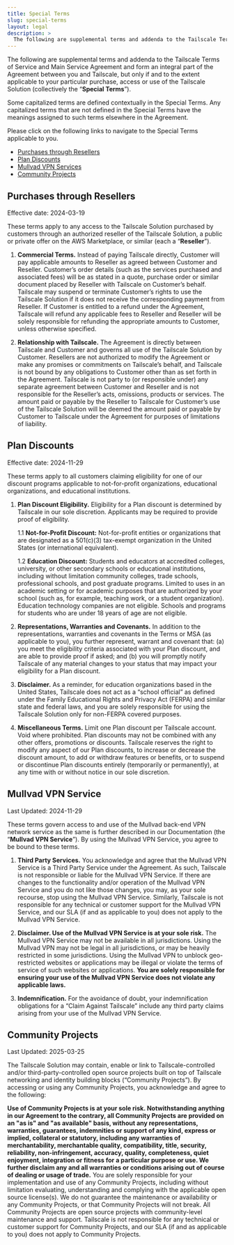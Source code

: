 ```yaml
---
title: Special Terms
slug: special-terms
layout: legal
description: >
  The following are supplemental terms and addenda to the Tailscale Terms of Service and Main Service Agreement and form an integral part of the Agreement between you and Tailscale, but only if and to the extent applicable to your particular purchase, access or use of the Tailscale Solution (collectively the “Special Terms”).
---
```


The following are supplemental terms and addenda to the Tailscale Terms of Service and Main Service Agreement and form an integral part of the Agreement between you and Tailscale, but only if and to the extent applicable to your particular purchase, access or use of the Tailscale Solution (collectively the “**Special Terms**”).

Some capitalized terms are defined contextually in the Special Terms. Any capitalized terms that are not defined in the Special Terms have the meanings assigned to such terms elsewhere in the Agreement.

Please click on the following links to navigate to the Special Terms applicable to you.

- [Purchases through Resellers](#purchases-through-resellers)
- [Plan Discounts](#plan-discounts)
- [Mullvad VPN Services](#mullvad-vpn-service)
- [Community Projects](#community-projects)

## Purchases through Resellers

Effective date: 2024-03-19

These terms apply to any access to the Tailscale Solution purchased by customers through an authorized reseller of the Tailscale Solution, a public or private offer on the AWS Marketplace, or similar (each a “**Reseller**”).

1. **Commercial Terms.** Instead of paying Tailscale directly, Customer will pay applicable amounts to Reseller as agreed between Customer and Reseller. Customer’s order details (such as the services purchased and associated fees) will be as stated in a quote, purchase order or similar document placed by Reseller with Tailscale on Customer’s behalf. Tailscale may suspend or terminate Customer’s rights to use the Tailscale Solution if it does not receive the corresponding payment from Reseller. If Customer is entitled to a refund under the Agreement, Tailscale will refund any applicable fees to Reseller and Reseller will be solely responsible for refunding the appropriate amounts to Customer, unless otherwise specified.

2. **Relationship with Tailscale.** The Agreement is directly between Tailscale and Customer and governs all use of the Tailscale Solution by Customer. Resellers are not authorized to modify the Agreement or make any promises or commitments on Tailscale’s behalf, and Tailscale is not bound by any obligations to Customer other than as set forth in the Agreement. Tailscale is not party to (or responsible under) any separate agreement between Customer and Reseller and is not responsible for the Reseller’s acts, omissions, products or services. The amount paid or payable by the Reseller to Tailscale for Customer’s use of the Tailscale Solution will be deemed the amount paid or payable by Customer to Tailscale under the Agreement for purposes of limitations of liability.

## Plan Discounts

Effective date: 2024-11-29

These terms apply to all customers claiming eligibility for one of our discount programs applicable to not-for-profit organizations, educational organizations, and educational institutions.

1.	**Plan Discount Eligibility.** Eligibility for a Plan discount is determined by Tailscale in our sole discretion. Applicants may be required to provide proof of eligibility.


    1.1	**Not-for-Profit Discount:** Not-for-profit entities or organizations that are designated as  a 501(c)(3) tax-exempt organization in the United States (or international equivalent).


    1.2	**Education Discount:** Students and educators at accredited colleges, university, or other secondary schools or educational institutions, including without limitation community colleges, trade schools, professional schools, and post graduate programs. Limited to uses in an academic setting or for academic purposes that are authorized by your school (such as, for example, teaching work, or a student organization). Education technology companies are not eligible. Schools and programs for students who are under 18 years of age are not eligible. 


2.	**Representations, Warranties and Covenants.** In addition to the representations, warranties and covenants in the Terms or MSA (as applicable to you), you further represent, warrant and covenant that: (a) you meet the eligibility criteria associated with your Plan discount, and are able to provide proof if asked; and (b) you will promptly notify Tailscale of any material changes to your status that may impact your eligibility for a Plan discount. 


3.	**Disclaimer.** As a reminder, for education organizations based in the United States, Tailscale does not act as a “school official” as defined under the Family Educational Rights and Privacy Act (FERPA) and similar state and federal laws, and you are solely responsible for using the Tailscale Solution only for non-FERPA covered purposes.


4.	**Miscellaneous Terms.** Limit one Plan discount per Tailscale account. Void where prohibited. Plan discounts may not be combined with any other offers, promotions or discounts. Tailscale reserves the right to modify any aspect of our Plan discounts, to increase or decrease the discount amount, to add or withdraw features or benefits, or to suspend or discontinue Plan discounts entirely (temporarily or permanently), at any time with or without notice in our sole discretion. 


## Mullvad VPN Service

Last Updated: 2024-11-29

These terms govern access to and use of the Mullvad back-end VPN network service as the same is further described in our Documentation (the “**Mullvad VPN Service**”). By using the Mullvad VPN Service, you agree to be bound to these terms.

1.	**Third Party Services.** You acknowledge and agree that the Mullvad VPN Service is a Third Party Service under the Agreement. As such, Tailscale is not responsible or liable for the Mullvad VPN Service. If there are changes to the functionality and/or operation of the Mullvad VPN Service and you do not like those changes, you may, as your sole recourse, stop using the Mullvad VPN Service. Similarly, Tailscale is not responsible for any technical or customer support for the Mullvad VPN Service, and our SLA (if and as applicable to you) does not apply to the Mullvad VPN Service.

2.	**Disclaimer. Use of the Mullvad VPN Service is at your sole risk.** The Mullvad VPN Service may not be available in all jurisdictions. Using the Mullvad VPN may not be legal in all jurisdictions, or may be heavily restricted in some jurisdictions. Using the Mullvad VPN to unblock geo-restricted websites or applications may be illegal or violate the terms of service of such websites or applications. **You are solely responsible for ensuring your use of the Mullvad VPN Service does not violate any applicable laws.**

3.	**Indemnification.** For the avoidance of doubt, your indemnification obligations for a “Claim Against Tailscale” include any third party claims arising from your use of the Mullvad VPN Service.


## Community Projects

Last Updated: 2025-03-25

The Tailscale Solution may contain, enable or link to Tailscale-controlled and/or third-party-controlled open source projects built on top of Tailscale networking and identity building blocks (“Community Projects”). By accessing or using any Community Projects, you acknowledge and agree to the following:

**Use of Community Projects is at your sole risk. Notwithstanding anything in our Agreement to the contrary, all Community Projects are provided on an "as is" and "as available" basis, without any representations, warranties, guarantees, indemnities or support of any kind, express or implied, collateral or statutory, including any warranties of merchantability, merchantable quality, compatibility, title, security, reliability, non-infringement, accuracy, quality, completeness, quiet enjoyment, integration or fitness for a particular purpose or use. We further disclaim any and all warranties or conditions arising out of course of dealing or usage of trade.** You are solely responsible for your implementation and use of any Community Projects, including without limitation evaluating, understanding and complying with the applicable open source license(s). We do not guarantee the maintenance or availability or any Community Projects, or that Community Projects will not break. All Community Projects are open source projects with community-level maintenance and support. Tailscale is not responsible for any technical or customer support for Community Projects, and our SLA (if and as applicable to you) does not apply to Community Projects.
